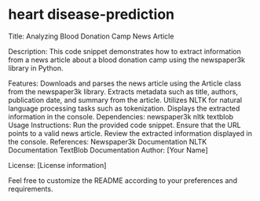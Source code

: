 # heart disease-prediction
Title:
Analyzing Blood Donation Camp News Article

Description:
This code snippet demonstrates how to extract information from a news article about a blood donation camp using the newspaper3k library in Python.

Features:
Downloads and parses the news article using the Article class from the newspaper3k library.
Extracts metadata such as title, authors, publication date, and summary from the article.
Utilizes NLTK for natural language processing tasks such as tokenization.
Displays the extracted information in the console.
Dependencies:
newspaper3k
nltk
textblob
Usage Instructions:
Run the provided code snippet.
Ensure that the URL points to a valid news article.
Review the extracted information displayed in the console.
References:
Newspaper3k Documentation
NLTK Documentation
TextBlob Documentation
Author:
[Your Name]

License:
[License information]

Feel free to customize the README according to your preferences and requirements.
